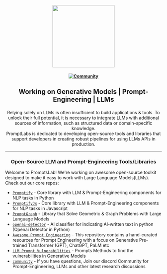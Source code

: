 <h3 align="center">
  <img src="https://avatars.githubusercontent.com/u/120981762?s=400&u=0f99838e8b43f32da445e3ed913681b481416d8a&v=4" height="200">
</h3>

 <h4 align="center">
  <a href="https://discord.gg/m88xfYMbK6">
    <img src="https://img.shields.io/badge/Discord-Community-orange" alt="Community" />
  </a>
</h4>

<h2 align="center">
  <p> Working on Generative Models | Prompt-Engineering | LLMs</p>
</h2>
<div align="center">
  <p>
Relying solely on LLMs is often insufficient to build applications & tools. To unlock their full potential, it is necessary to integrate LLMs with additional sources of information, such as structured data or domain-specific knowledge.<br>
PromptLabs is dedicated to developing open-source tools and libraries that support developers in creating robust pipelines for using LLMs APIs in production.</p>
</div>

<hr />

<h3 align="center">
  <p> Open-Source LLM and Prompt-Engineering Tools/Libraries </p>
</h3>

Welcome to PromptsLab! We're working on awesome open-source toolkit
designed to make it easy to work with Large Language Models(LLMs). Check out our core repos:

- [`Promptify`](https://github.com/promptslab/Promptify) - Core library with
  LLM & Prompt-Engineering components for NLP tasks in Python
- [`PromptifyJs`](https://github.com/promptslab/PromptifyJs) - Core library with
  LLM & Prompt-Engineering components for NLP tasks in Javascript
- [`PromptGraph`](https://github.com/promptslab/PromptGraph) - Library
  that Solve Geometric & Graph Problems with Large Language Models
- [`openai-detector`](https://github.com/promptslab/openai-detector) - AI classifier for indicating AI-written text in python (Openai Detector in Python)
- [`Awesome Prompt Engineering`](https://github.com/promptslab/Awesome-Prompt-Engineering) - This repository contains a hand-curated resources for Prompt Engineering with a focus on Generative Pre-trained Transformer (GPT), ChatGPT, PaLM etc
- [`LLM Prompt Vulnerabilities`](https://github.com/promptslab/LLM-Prompt-Vulnerabilities) - Prompts Methods to find the vulnerabilities in Generative Models
- [`community`](https://discord.gg/m88xfYMbK6) - If you have questions, Join our discord Community for Prompt-Engineering, LLMs and other latest research discussions

